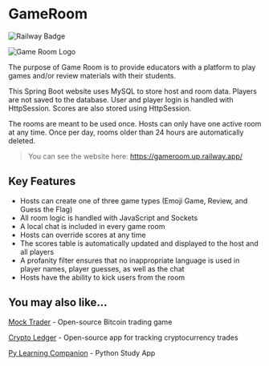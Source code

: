 # GameRoom

![Railway Badge](https://img.shields.io/badge/deployment-railway-purple)

![Game Room Logo](/src/main/resources/static/images/GameRoom.png)

The purpose of Game Room is to provide educators with a platform to play games and/or review materials with their students.

This Spring Boot website uses MySQL to store host and room data. Players are not saved to the database. User and player login is handled with HttpSession. Scores are also stored using HttpSession.

The rooms are meant to be used once. Hosts can only have one active room at any time. Once per day, rooms older than 24 hours are automatically deleted.

>You can see the website here: https://gameroom.up.railway.app/

## Key Features

- Hosts can create one of three game types (Emoji Game, Review, and Guess the Flag)
- All room logic is handled with JavaScript and Sockets
- A local chat is included in every game room
- Hosts can override scores at any time
- The scores table is automatically updated and displayed to the host and all players
- A profanity filter ensures that no inappropriate language is used in player names, player guesses, as well as the chat
- Hosts have the ability to kick users from the room


## You may also like...

[Mock Trader](https://github.com/TMDStudios/MockTrader 'Mock Trader') - Open-source Bitcoin trading game

[Crypto Ledger](https://play.google.com/store/apps/details?id=com.tmdstudios.cryptoledgerkotlin 'Crypto Ledger') - Open-source app for tracking cryptocurrency trades

[Py Learning Companion](https://play.google.com/store/apps/details?id=com.tmdstudios.python 'Py Learning Companion') - Python Study App
